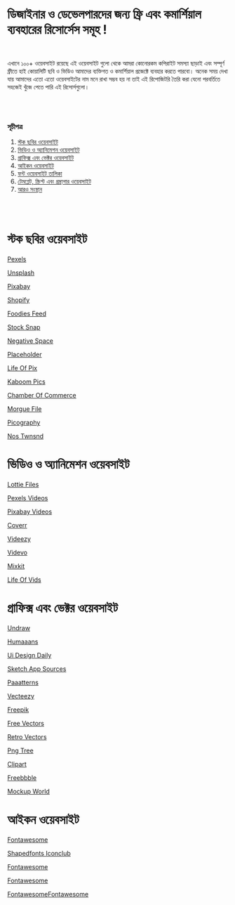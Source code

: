 <h1>ডিজাইনার ও ডেভেলপারদের জন্য ফ্রি এবং কমার্শিয়াল ব্যবহারের রিসোর্সেস সমূহ !</h1>

<br>

এখানে ১০০+ ওয়েবসাইট রয়েছে এই ওয়েবসাইট গুলো থেকে আমরা কোনোরকম  কপিরাইট সমস্যা ছাড়াই এবং সম্পূর্ণ ফ্রীতে হাই কোয়ালিটি ছবি ও ভিডিও আমাদের ব্যক্তিগত ও কমার্শিয়াল প্রজেক্টে ব্যবহার করতে পারবো। অনেক সময় দেখা যায় আমাদের এতো এতো ওয়েবসাইটের নাম মনে রাখা সম্ভব হয় না তাই এই রিপোজিটরি তৈরি করা যেনো পরবর্তিতে সহজেই খুঁজে পেতে পারি এই রিসোর্সগুলো।

<br><br>

<h3>সূচীপত্র</h3>
<ol>
<li><a href='#stockphoto'>স্টক ছবির ওয়েবসাইট</a></li>
<li><a href ='#'>ভিডিও ও অ্যানিমেশন ওয়েবসাইট</a></li>
<li><a href='#'>গ্রাফিক্স এবং ভেক্টর ওয়েবসাইট</a></li>
<li><a href='#'>আইকন ওয়েবসাইট</a></li>
<li><a href='#'>ফন্ট ওয়েবসাইট তালিকা</a></li>
<li><a href='#'>টেমপ্লেট, স্ক্রিপ্ট এবং গ্রন্থাগার ওয়েবসাইট</a></li>
<li><a href='#'>আরও সংস্থান</a></li>
</ol>

<br><br>

# স্টক ছবির ওয়েবসাইট

[Pexels](https://www.pexels.com)

[Unsplash](https://unsplash.com)

[Pixabay](https://pixabay.com)

[Shopify](https://burst.shopify.com)

[Foodies Feed](https://www.foodiesfeed.com)

[Stock Snap](https://stocksnap.io)

[Negative Space](https://negativespace.co/)

[Placeholder](https://placeholder.com/)

[Life Of Pix](https://www.lifeofpix.com/)

[Kaboom Pics](https://kaboompics.com/)

[Chamber Of Commerce](https://www.chamberofcommerce.org/findaphoto/)

[Morgue File](https://morguefile.com/photos/morguefile/1/pop)

[Picography](https://picography.co/)

[Nos Twnsnd](https://nos.twnsnd.co/)




# ভিডিও ও অ্যানিমেশন ওয়েবসাইট

[Lottie Files](https://lottiefiles.com/)

[Pexels Videos](https://www.pexels.com/videos/)

[Pixabay Videos](https://pixabay.com/videos/)

[Coverr](https://coverr.co/)

[Videezy](https://www.videezy.com/)

[Videvo](https://www.videvo.net/stock-video-footage/)

[Mixkit](https://mixkit.co/free-stock-video/)

[Life Of Vids](https://www.lifeofvids.com/)



# গ্রাফিক্স এবং ভেক্টর ওয়েবসাইট


[Undraw](https://undraw.co/illustrations)

[Humaaans](https://www.humaaans.com/)

[Ui Design Daily](https://uidesigndaily.com/)

[Sketch App Sources](https://www.sketchappsources.com/)

[Paaatterns](https://products.ls.graphics/paaatterns/)

[Vecteezy](https://www.vecteezy.com/)

[Freepik](https://www.freepik.com/)

[Free Vectors](https://www.freevectors.net/)

[Retro Vectors](http://retrovectors.com/)

[Png Tree](https://pngtree.com/free-vectors)

[Clipart](https://www.clipart.email/)

[Freebbble](http://freebbble.com/)

[Mockup World](https://www.mockupworld.co/)



# আইকন ওয়েবসাইট



[Fontawesome](https://fontawesome.com/)

[Shapedfonts Iconclub](https://shapedfonts.com/iconclub/)

[Fontawesome](https://fontawesome.com/)

[Fontawesome](https://fontawesome.com/)

[Fontawesome](https://fontawesome.com/)[Fontawesome](https://fontawesome.com/)


